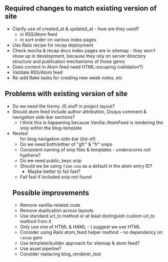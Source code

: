 ## Required changes to match existing version of site

* Clarify use of created_at & updated_at - how are they used?
  * in RSS/Atom feed
  * in sort order on various index pages
* Use Rails recipe for recap deployment
* Check mocha & recap docs index pages are in sitemap - they won't show up in development, because they rely on server directory structure and publication mechanisms of those gems
* Does content in Atom feed need HTML-escaping (validation?)
* Validate RSS/Atom feed
* Re-add Rake tasks for creating new week notes, etc

## Problems with existing version of site

* Do we need the timmy JS stuff in project layout?
* Should atom feed include author attribution, Disqus comment & navigation side-bar sections?
  * I think this is happening because Vanilla::AtomFeed is rendering the
    snip within the blog-template
* Nested <ul> for blog navigation side-bar (list-of)
* Do we need both/either of "gfr" & "fr" snips
* Consistent naming of snip files & templates - underscores not hyphens?
* Do we need public_keys snip
* Should we be using `Time.now` as a default in the atom entry ID?
  * Maybe better to fail fast?
* Fail fast if included snip not found

## Possible improvements

* Remove vanilla-related code
* Remove duplication across layouts
* Use standard url_to method or at least distinguish custom url_to method from it
* Only use one of HTML & HAML - I suggest we use HTML
* Consider using Rails atom_feed helper method - no dependency on `ratom` gem
* Use template/builder approach for sitemap & atom feed?
* Use asset pipeline?
* Consider replacing blog_renderer_test
